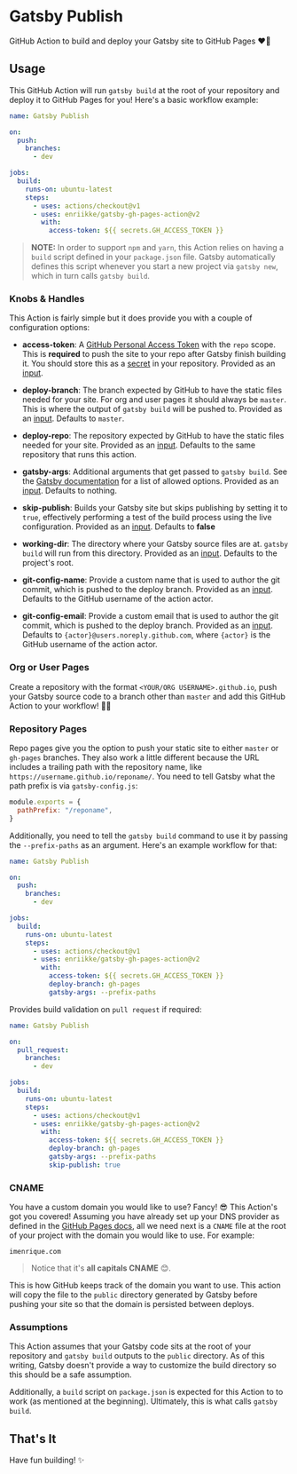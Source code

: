 # Gatsby Publish

GitHub Action to build and deploy your Gatsby site to GitHub Pages ❤️🎩

## Usage

This GitHub Action will run `gatsby build` at the root of your repository and
deploy it to GitHub Pages for you! Here's a basic workflow example:

```yml
name: Gatsby Publish

on:
  push:
    branches:
      - dev

jobs:
  build:
    runs-on: ubuntu-latest
    steps:
      - uses: actions/checkout@v1
      - uses: enriikke/gatsby-gh-pages-action@v2
        with:
          access-token: ${{ secrets.GH_ACCESS_TOKEN }}
```

> **NOTE:** In order to support `npm` and `yarn`, this Action relies on having a
> `build` script defined in your `package.json` file. Gatsby automatically defines
> this script whenever you start a new project via `gatsby new`, which in turn calls
> `gatsby build`.

### Knobs & Handles

This Action is fairly simple but it does provide you with a couple of
configuration options:

- **access-token**: A [GitHub Personal Access Token][github-access-token] with
  the `repo` scope. This is **required** to push the site to your repo after
  Gatsby finish building it. You should store this as a [secret][github-repo-secret]
  in your repository. Provided as an [input][github-action-input].

- **deploy-branch**: The branch expected by GitHub to have the static files
  needed for your site. For org and user pages it should always be `master`.
  This is where the output of `gatsby build` will be pushed to. Provided as an
  [input][github-action-input].
  Defaults to `master`.

- **deploy-repo**: The repository expected by GitHub to have the static files
  needed for your site.
  Provided as an [input][github-action-input].
  Defaults to the same repository that runs this action.

- **gatsby-args**: Additional arguments that get passed to `gatsby build`. See the
  [Gatsby documentation][gatsby-build-docs] for a list of allowed options.
  Provided as an [input][github-action-input].
  Defaults to nothing.

- **skip-publish**: Builds your Gatsby site but skips publishing by setting it to `true`,
  effectively performing a test of the build process using the live configuration.
  Provided as an [input][github-action-input].
  Defaults to **false**

- **working-dir**: The directory where your Gatsby source files are at. `gatsby build`
  will run from this directory.
  Provided as an [input][github-action-input].
  Defaults to the project's root.

- **git-config-name**: Provide a custom name that is used to author the git commit, which
  is pushed to the deploy branch.
  Provided as an [input][github-action-input].
  Defaults to the GitHub username of the action actor.

- **git-config-email**: Provide a custom email that is used to author the git commit, which
  is pushed to the deploy branch.
  Provided as an [input][github-action-input].
  Defaults to `{actor}@users.noreply.github.com`, where `{actor}` is the GitHub username
  of the action actor.

### Org or User Pages

Create a repository with the format `<YOUR/ORG USERNAME>.github.io`, push your
Gatsby source code to a branch other than `master` and add this GitHub Action to
your workflow! 🚀😃

### Repository Pages

Repo pages give you the option to push your static site to either `master` or
`gh-pages` branches. They also work a little different because the URL includes
a trailing path with the repository name, like
`https://username.github.io/reponame/`. You need to tell Gatsby what the path
prefix is via `gatsby-config.js`:

```js
module.exports = {
  pathPrefix: "/reponame",
}
```

Additionally, you need to tell the `gatsby build` command to use it by passing
the `--prefix-paths` as an argument. Here's an example workflow for that:

```yml
name: Gatsby Publish

on:
  push:
    branches:
      - dev

jobs:
  build:
    runs-on: ubuntu-latest
    steps:
      - uses: actions/checkout@v1
      - uses: enriikke/gatsby-gh-pages-action@v2
        with:
          access-token: ${{ secrets.GH_ACCESS_TOKEN }}
          deploy-branch: gh-pages
          gatsby-args: --prefix-paths
```

Provides build validation on `pull request` if required:

```yml
name: Gatsby Publish

on:
  pull_request:
    branches:
      - dev

jobs:
  build:
    runs-on: ubuntu-latest
    steps:
      - uses: actions/checkout@v1
      - uses: enriikke/gatsby-gh-pages-action@v2
        with:
          access-token: ${{ secrets.GH_ACCESS_TOKEN }}
          deploy-branch: gh-pages
          gatsby-args: --prefix-paths
          skip-publish: true
```

### CNAME

You have a custom domain you would like to use? Fancy! 😎 This Action's got you
covered! Assuming you have already set up your DNS provider as defined in the
[GitHub Pages docs][github-pages-domain-docs], all we need next is a `CNAME`
file at the root of your project with the domain you would like to use. For
example:

```CNAME
imenrique.com
```

> Notice that it's **all capitals CNAME** 😊.

This is how GitHub keeps track of the domain you want to use. This action will
copy the file to the `public` directory generated by Gatsby before pushing your
site so that the domain is persisted between deploys.

### Assumptions

This Action assumes that your Gatsby code sits at the root of your repository
and `gatsby build` outputs to the `public` directory. As of this writing, Gatsby
doesn't provide a way to customize the build directory so this should be a safe
assumption.

Additionally, a `build` script on `package.json` is expected for this Action to
to work (as mentioned at the beginning). Ultimately, this is what calls `gatsby build`.

## That's It

Have fun building! ✨

[gatsby-build-docs]: https://www.gatsbyjs.org/docs/gatsby-cli/#build
[github-access-token]: https://docs.github.com/en/free-pro-team@latest/github/authenticating-to-github/creating-a-personal-access-token
[github-action-input]: https://docs.github.com/en/free-pro-team@latest/actions/creating-actions/metadata-syntax-for-github-actions#inputs
[github-pages-domain-docs]: https://docs.github.com/en/free-pro-team@latest/github/working-with-github-pages/configuring-a-custom-domain-for-your-github-pages-site
[github-repo-secret]: https://docs.github.com/en/free-pro-team@latest/actions/reference/encrypted-secrets#creating-encrypted-secrets
